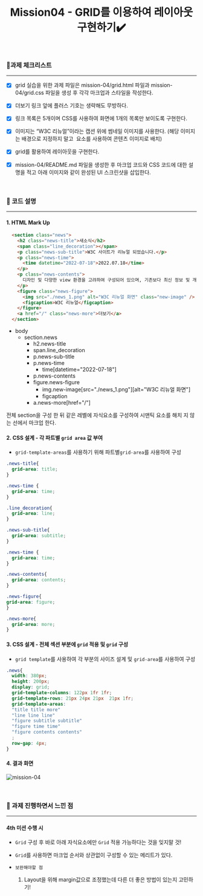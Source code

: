 <div align="center">
<h1>Mission04 - GRID를 이용하여 레이아웃 구현하기✔️</h1>
</div>

<br>

### 📌과제 체크리스트
****
- [x] grid 실습을 위한 과제 파일은 mission-04/grid.html 파일과 mission-04/grid.css 파일을 생성 후 각각 마크업과 스타일을 작성한다.
- [x] 더보기 링크 앞에 플러스 기호는 생략해도 무방하다.
- [x] 링크 목록은 5개이며 CSS를 사용하여 화면에 1개의 목록만 보이도록 구현한다.
- [x] 이미지는 “W3C 리뉴얼”이라는 캡션 위에 썸네일 이미지를 사용한다.
(해당 이미지는 배경으로 지정하지 말고 <img> 요소를 사용하여 콘텐츠 이미지로 배치)
- [x] grid를 활용하여 레이아웃을 구현한다.
- [x] mission-04/README.md 파일을 생성한 후 마크업 코드와 CSS 코드에 대한 설명을 적고 아래 이미지와 같이 완성된 UI 스크린샷을 삽입한다.


<br>

### 📝 코드 설명
******
#### **1. HTML Mark Up**

```html
  <section class="news">
    <h2 class="news-title">새소식</h2>
    <span class="line_decoration"></span>
    <p class="news-sub-title">W3C 사이트가 리뉴얼 되었습니다.</p>
    <p class="news-time">
      <time datetime="2022-07-18">2022.07.18</time>
    </p>
    <p class="news-contents">
      디자인 및 다양한 view 환경을 고려하여 구성되어 있으며, 기존보다 최신 정보 및 개발자를 위한 기술 가이드도 찾기 쉽도록 구성되어 있습니다.
    </p>
    <figure class="news-figure">
      <img src="./news_1.png" alt="W3C 리뉴얼 화면" class="new-image" />
      <figcaption>W3C 리뉴얼</figcaption>
    </figure>
    <a href="/" class="news-more">더보기</a>
  </section>
```

- body
  - section.news
    - h2.news-title
    - span.line_decoration
    - p.news-sub-title
    - p.news-time
      - time[datetime="2022-07-18"]
    - p.news-contents
    - figure.news-figure
      - img.new-image[src="./news_1.png"][alt="W3C 리뉴얼 화면"]
      - figcaption
    - a.news-more[href="/"]


전체 section을 구성 한 뒤 같은 레벨에 자식요소를 구성하여 시맨틱 요소를 해치 지 않는 선에서 마크업 한다.


#### **2. CSS 설계 - 각 파트별 `grid area` 값 부여**
- `grid-template-areas`를 사용하기 위해 파트별`grid-area`를 사용하여 구성
```css
.news-title{
  grid-area: title;
}

.news-time {
  grid-area: time;
}

.line_decoration{
  grid-area: line;
}

.news-sub-title{
  grid-area: subtitle;
}

.news-time {
  grid-area: time;
}

.news-contents{
  grid-area: contents;
}

.news-figure{
grid-area: figure;
}

.news-more{
  grid-area: more;
}
```

#### **3. CSS 설계 - 전체 섹션 부분에 `grid` 적용 및 `grid` 구성**
- `grid template`를 사용하여 각 부분의 사이즈 설계 및 `grid-area`를 사용하여 구성
```css
.news{
  width: 380px;
  height: 200px;
  display: grid;
  grid-template-columns: 122px 1fr 1fr;
  grid-template-rows: 21px 24px 21px  21px 1fr;
  grid-template-areas: 
  "title title more"
  "line line line"
  "figure subtitle subtitle"
  "figure time time"
  "figure contents contents"
  ;
  row-gap: 4px;
}

```


#### **4. 결과 화면**
![mission-04](https://github.com/hanchumon/home-work/assets/116139215/abc5d2b4-95c0-46f9-96c5-f1561a78f9a8)



<br>

### 🎁 과제 진행하면서 느낀 점
*** 
#### 4th 미션 수행 시
- `Grid` 구성 후 바로 아래 자식요소에만 `Grid` 적용 가능하다는 것을 잊지말 것!
- `Grid`를 사용하면 마크업 순서와 상관없이 구성할 수 있는 메리트가 있다.

- `보완해야할 점`
  1. Layout을 위해 margin값으로 조정했는데 다른 더 좋은 방법이 있는지 고민하기!

  


